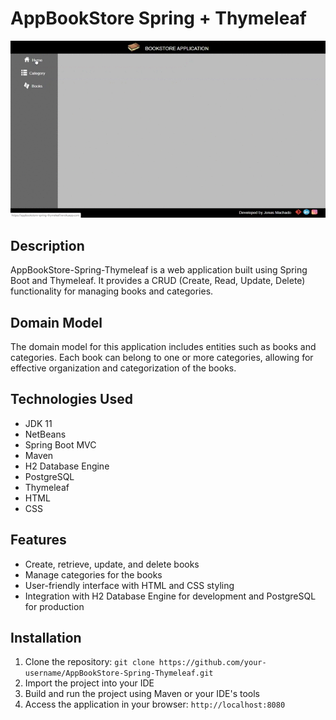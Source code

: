 # AppBookStore Spring + Thymeleaf

![Homepage](App.gif)
	
## Description
AppBookStore-Spring-Thymeleaf is a web application built using Spring Boot and Thymeleaf. It provides a CRUD (Create, Read, Update, Delete) functionality for managing books and categories.

## Domain Model
The domain model for this application includes entities such as books and categories. Each book can belong to one or more categories, allowing for effective organization and categorization of the books.

## Technologies Used
- JDK 11
- NetBeans
- Spring Boot MVC
- Maven
- H2 Database Engine
- PostgreSQL
- Thymeleaf
- HTML
- CSS

## Features
- Create, retrieve, update, and delete books
- Manage categories for the books
- User-friendly interface with HTML and CSS styling
- Integration with H2 Database Engine for development and PostgreSQL for production

## Installation
1. Clone the repository: `git clone https://github.com/your-username/AppBookStore-Spring-Thymeleaf.git`
2. Import the project into your IDE
3. Build and run the project using Maven or your IDE's tools
4. Access the application in your browser: `http://localhost:8080`

